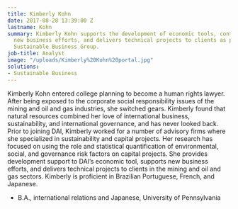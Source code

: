 ```yaml
---
title: Kimberly Kohn
date: 2017-08-28 13:39:00 Z
lastname: Kohn
summary: Kimberly Kohn supports the development of economic tools, contributes to
  new business efforts, and delivers technical projects to clients as part of DAI'
  Sustainable Business Group.
job-title: Analyst
image: "/uploads/Kimberly%20Kohn%20portal.jpg"
solutions:
- Sustainable Business
---
```


Kimberly Kohn entered college planning to become a human rights lawyer. After being exposed to the corporate social responsibility issues of the mining and oil and gas industries, she switched gears. Kimberly found that natural resources combined her love of international business, sustainability, and international governance, and has never looked back. Prior to joining DAI, Kimberly worked for a number of advisory firms where she specialized in sustainability and capital projects. Her research has focused on using the role and statistical quantification of environmental, social, and governance risk factors on capital projects. She provides development support to DAI’s economic tool, supports new business efforts, and delivers technical projects to clients in the mining and oil and gas sectors. Kimberly is proficient in Brazilian Portuguese, French, and Japanese.
 
* B.A., international relations and Japanese, University of Pennsylvania